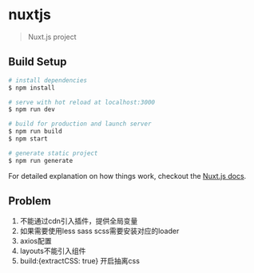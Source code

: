 # nuxtjs

> Nuxt.js project

## Build Setup

``` bash
# install dependencies
$ npm install

# serve with hot reload at localhost:3000
$ npm run dev

# build for production and launch server
$ npm run build
$ npm start

# generate static project
$ npm run generate
```

For detailed explanation on how things work, checkout the [Nuxt.js docs](https://github.com/nuxt/nuxt.js).

## Problem
1. 不能通过cdn引入插件，提供全局变量
2. 如果需要使用less sass scss需要安装对应的loader
3. axios配置
4. layouts不能引入组件
5. build:{extractCSS: true} 开启抽离css
